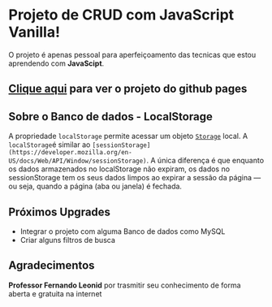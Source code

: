 # Projeto de CRUD com JavaScript Vanilla!
O projeto é apenas pessoal para aperfeiçoamento das tecnicas que estou aprendendo com **JavaScipt**. 
## [Clique aqui](https://lucasxs.github.io/CRUD---LocalStorage/) para ver o projeto do github pages

## Sobre o Banco de dados - LocalStorage
A propriedade `localStorage` permite acessar um objeto [`Storage`](https://developer.mozilla.org/pt-BR/docs/Web/API/Storage) local. A `localStorage`é similar ao `[sessionStorage](https://developer.mozilla.org/en-US/docs/Web/API/Window/sessionStorage)`. A única diferença é que enquanto os dados armazenados no localStorage não expiram, os dados no sessionStorage tem os seus dados limpos ao expirar a sessão da página — ou seja, quando a página (aba ou janela) é fechada.

## Próximos Upgrades

 - Integrar o projeto com alguma Banco de dados como MySQL
 - Criar alguns filtros de busca
  
## Agradecimentos
**Professor Fernando Leonid** por trasmitir seu conhecimento de forma aberta e gratuita na internet
